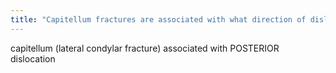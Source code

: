 ```yaml
---
title: "Capitellum fractures are associated with what direction of dislocation?"
---
```

capitellum (lateral condylar fracture) associated with POSTERIOR dislocation

